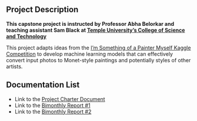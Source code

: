 ## Project Description
**This capstone project is instructed by Professor Abha Belorkar and teaching assistant Sam Black at [Temple University’s College of Science and Technology](https://cst.temple.edu/)**

This project adapts ideas from the [I’m Something of a Painter Myself Kaggle Competition](https://www.kaggle.com/c/gan-getting-started/overview) to develop machine learning models that can effectively convert input photos to Monet-style paintings and potentially styles of other artists.

## Documentation List
* Link to the [Project Charter Document](https://github.com/WayneJWZLemon/CIS4496-GANs-Project/blob/main/Docs/Project_Charter.md)
* Link to the [Bimonthly Report #1](https://github.com/WayneJWZLemon/CIS4496-GANs-Project/blob/main/Docs/Bimonthly-Report-%231.md)
* Link to the [Bimonthly Report #2](https://github.com/WayneJWZLemon/CIS4496-GANs-Project/blob/main/Docs/Bimonthly-Report-%232.md)
